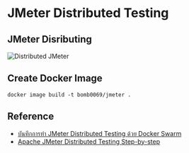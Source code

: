 # JMeter Distributed Testing

## JMeter Disributing

![Distributed JMeter](https://jmeter.apache.org/images/screenshots/distributed-jmeter.svg)

## Create Docker Image

```shell
docker image build -t bomb0069/jmeter .
```

## Reference

- [บันทึกการทำ JMeter Distributed Testing ด้วย Docker Swarm](https://www.somkiat.cc/jmeter-distributed-testing-with-docker-swarm/)
- [Apache JMeter Distributed Testing Step-by-step](https://jmeter.apache.org/usermanual/jmeter_distributed_testing_step_by_step.html)